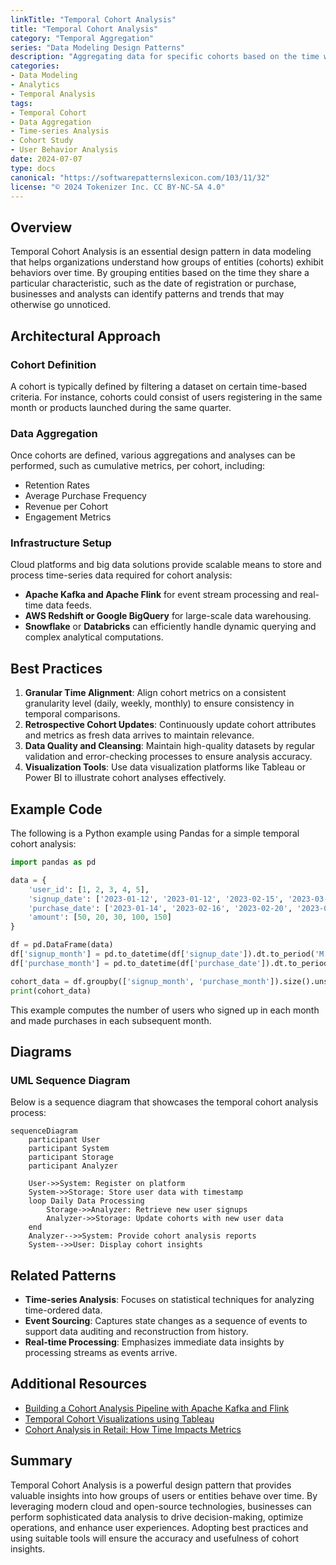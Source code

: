 ```yaml
---
linkTitle: "Temporal Cohort Analysis"
title: "Temporal Cohort Analysis"
category: "Temporal Aggregation"
series: "Data Modeling Design Patterns"
description: "Aggregating data for specific cohorts based on the time when entities share a characteristic."
categories:
- Data Modeling
- Analytics
- Temporal Analysis
tags:
- Temporal Cohort
- Data Aggregation
- Time-series Analysis
- Cohort Study
- User Behavior Analysis
date: 2024-07-07
type: docs
canonical: "https://softwarepatternslexicon.com/103/11/32"
license: "© 2024 Tokenizer Inc. CC BY-NC-SA 4.0"
---
```



## Overview
Temporal Cohort Analysis is an essential design pattern in data modeling that helps organizations understand how groups of entities (cohorts) exhibit behaviors over time. By grouping entities based on the time they share a particular characteristic, such as the date of registration or purchase, businesses and analysts can identify patterns and trends that may otherwise go unnoticed.

## Architectural Approach

### Cohort Definition
A cohort is typically defined by filtering a dataset on certain time-based criteria. For instance, cohorts could consist of users registering in the same month or products launched during the same quarter.

### Data Aggregation
Once cohorts are defined, various aggregations and analyses can be performed, such as cumulative metrics, per cohort, including:
- Retention Rates
- Average Purchase Frequency
- Revenue per Cohort
- Engagement Metrics

### Infrastructure Setup
Cloud platforms and big data solutions provide scalable means to store and process time-series data required for cohort analysis:
- **Apache Kafka and Apache Flink** for event stream processing and real-time data feeds.
- **AWS Redshift or Google BigQuery** for large-scale data warehousing.
- **Snowflake** or **Databricks** can efficiently handle dynamic querying and complex analytical computations.

## Best Practices

1. **Granular Time Alignment**: Align cohort metrics on a consistent granularity level (daily, weekly, monthly) to ensure consistency in temporal comparisons.
2. **Retrospective Cohort Updates**: Continuously update cohort attributes and metrics as fresh data arrives to maintain relevance.
3. **Data Quality and Cleansing**: Maintain high-quality datasets by regular validation and error-checking processes to ensure analysis accuracy.
4. **Visualization Tools**: Use data visualization platforms like Tableau or Power BI to illustrate cohort analyses effectively.

## Example Code

The following is a Python example using Pandas for a simple temporal cohort analysis:

```python
import pandas as pd

data = {
    'user_id': [1, 2, 3, 4, 5],
    'signup_date': ['2023-01-12', '2023-01-12', '2023-02-15', '2023-03-20', '2023-03-20'],
    'purchase_date': ['2023-01-14', '2023-02-16', '2023-02-20', '2023-04-10', '2023-05-15'],
    'amount': [50, 20, 30, 100, 150]
}

df = pd.DataFrame(data)
df['signup_month'] = pd.to_datetime(df['signup_date']).dt.to_period('M')
df['purchase_month'] = pd.to_datetime(df['purchase_date']).dt.to_period('M')

cohort_data = df.groupby(['signup_month', 'purchase_month']).size().unstack(fill_value=0)
print(cohort_data)
```

This example computes the number of users who signed up in each month and made purchases in each subsequent month.

## Diagrams

### UML Sequence Diagram

Below is a sequence diagram that showcases the temporal cohort analysis process:

```mermaid
sequenceDiagram
    participant User
    participant System
    participant Storage
    participant Analyzer

    User->>System: Register on platform
    System->>Storage: Store user data with timestamp
    loop Daily Data Processing
        Storage->>Analyzer: Retrieve new user signups
        Analyzer->>Storage: Update cohorts with new user data
    end
    Analyzer-->>System: Provide cohort analysis reports
    System-->>User: Display cohort insights
```

## Related Patterns

- **Time-series Analysis**: Focuses on statistical techniques for analyzing time-ordered data.
- **Event Sourcing**: Captures state changes as a sequence of events to support data auditing and reconstruction from history.
- **Real-time Processing**: Emphasizes immediate data insights by processing streams as events arrive.

## Additional Resources

- [Building a Cohort Analysis Pipeline with Apache Kafka and Flink](https://example.com/kafka-flink-cohort)
- [Temporal Cohort Visualizations using Tableau](https://example.com/tableau-cohort)
- [Cohort Analysis in Retail: How Time Impacts Metrics](https://example.com/retail-cohort)

## Summary

Temporal Cohort Analysis is a powerful design pattern that provides valuable insights into how groups of users or entities behave over time. By leveraging modern cloud and open-source technologies, businesses can perform sophisticated data analysis to drive decision-making, optimize operations, and enhance user experiences. Adopting best practices and using suitable tools will ensure the accuracy and usefulness of cohort insights.
